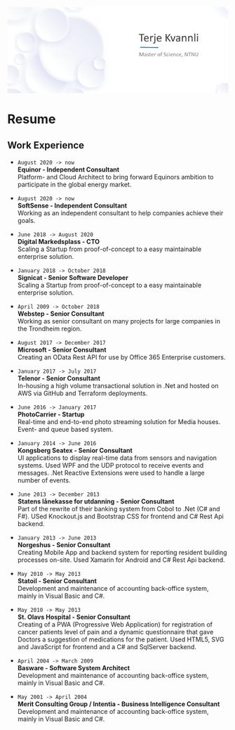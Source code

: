 ![](Images/top-bar-w-name.png)

# Resume

## Work Experience

* `August 2020 -> now` \
  **Equinor - Independent Consultant** \
  Platform- and Cloud Architect to bring forward Equinors ambition to participate in the global energy market.

* `August 2020 -> now` \
  **SoftSense - Independent Consultant** \
  Working as an independent consultant to help companies achieve their goals.

* `June 2018 -> August 2020` \
  **Digital Markedsplass - CTO** \
  Scaling a Startup from proof-of-concept to a easy maintainable enterprise solution.

* `January 2018 -> October 2018` \
  **Signicat - Senior Software Developer** \
  Scaling a Startup from proof-of-concept to a easy maintainable enterprise solution.

* `April 2009 -> October 2018` \
  **Webstep - Senior Consultant** \
  Working as senior consultant on many projects for large companies in the Trondheim region.

* `August 2017 -> December 2017` \
  **Microsoft - Senior Consultant** \
  Creating an OData Rest API for use by Office 365 Enterprise customers.

* `January 2017 -> July 2017` \
  **Telenor - Senior Consultant** \
  In-housing a high volume transactional solution in .Net and hosted on AWS via GitHub and Terraform deployments.

* `June 2016 -> January 2017` \
  **PhotoCarrier - Startup** \
  Real-time and end-to-end photo streaming solution for Media houses. Event- and queue based system.

* `January 2014 -> June 2016` \
  **Kongsberg Seatex - Senior Consultant** \
  UI applications to display real-time data from sensors and navigation systems. Used WPF and the UDP protocol to receive events and messages. .Net Reactive Extensions were used to handle a large number of events.

* `June 2013 -> December 2013` \
  **Statens lånekasse for utdanning - Senior Consultant** \
  Part of the rewrite of their banking system from Cobol to .Net (C# and F#). USed Knockout.js and Bootstrap CSS for frontend and C# Rest Api backend.

* `January 2013 -> June 2013` \
  **Norgeshus - Senior Consultant** \
  Creating Mobile App and backend system for reporting resident building processes on-site. Used Xamarin for Android and C# Rest Api backend.

* `May 2010 -> May 2013` \
  **Statoil - Senior Consultant** \
  Development and maintenance of accounting back-office system, mainly in Visual Basic and C#.

* `May 2010 -> May 2013` \
  **St. Olavs Hospital - Senior Consultant** \
  Creating of a PWA (Progressive Web Application) for registration of cancer patients level of pain and a dynamic questionnaire that gave Doctors a suggestion of medications for the patient. Used HTML5, SVG and JavaScript for frontend and a C# and SqlServer backend.

* `April 2004 -> March 2009` \
  **Basware - Software System Architect** \
  Development and maintenance of accounting back-office system, mainly in Visual Basic and C#.

* `May 2001 -> April 2004` \
  **Merit Consulting Group / Intentia - Business Intelligence Consultant** \
  Development and maintenance of accounting back-office system, mainly in Visual Basic and C#.
